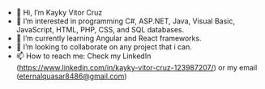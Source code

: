 - 👋 Hi, I’m Kayky Vitor Cruz
- 👀 I’m interested in programming C#, ASP.NET, Java, Visual Basic, JavaScript, HTML, PHP, CSS, and SQL databases.
- 🌱 I’m currently learning Angular and React frameworks.
- 💞️ I’m looking to collaborate on any project that i can.
- 📫 How to reach me: Check my LinkedIn (https://www.linkedin.com/in/kayky-vitor-cruz-123987207/) or my email (eternalquasar8486@gmail.com)

<!---
EternalQuasar0206/EternalQuasar0206 is a ✨ special ✨ repository because its `README.md` (this file) appears on your GitHub profile.
You can click the Preview link to take a look at your changes.
--->

